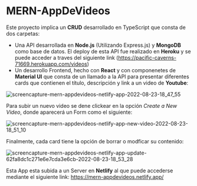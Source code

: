 # MERN-AppDeVideos
Este proyecto implica un **CRUD** desarrollado en TypeScript que consta de dos carpetas: 

- Una API desarrollada en **Node.js** (Utilizando Express.js) y **MongoDB** como base de datos. El deploy de esta API fue realizado en **Heroku** y se puede acceder a traves del siguiente link (https://pacific-caverns-71669.herokuapp.com/videos)
- Un desarrollo Frontend, hecho con **React** y con componenetes de **Material UI** que consta de un llamado a la API para presentar diferentes cards que contienen el título, descripción y link a un video de **Youtube**:


![screencapture-mern-appdevideos-netlify-app-2022-08-23-18_47_55](https://user-images.githubusercontent.com/84106998/186272588-32041864-f0fb-4c77-bad2-e06a1c75d8c5.jpeg)

Para subir un nuevo video se dene clickear en la opción *Create a New Video*, donde aparecerá un Form como el siguiente:

![screencapture-mern-appdevideos-netlify-app-new-video-2022-08-23-18_51_10](https://user-images.githubusercontent.com/84106998/186272921-8b6897cd-9b41-448f-89fd-ac30edd1762d.jpeg)

Finalmente, cada card tiene la opción de borrar o modficar su contenido: 

![screencapture-mern-appdevideos-netlify-app-update-62fa8dc1c271e6e7cda3e6cb-2022-08-23-18_53_28](https://user-images.githubusercontent.com/84106998/186273227-140789e8-6c42-4db8-8b00-53e9d02d8f4b.jpeg)

Esta App esta subida a un Server en **Netlify** al que puede accederse mediante el siguiente link: https://mern-appdevideos.netlify.app/
